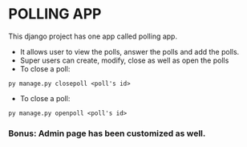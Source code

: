 # POLLING APP
This django project has one app called polling app.
- It allows user to view the polls, answer the polls and add the polls.
- Super users can create, modify, close as well as open the polls
- To close a poll:
```
py manage.py closepoll <poll's id>
```
- To close a poll:
```
py manage.py openpoll <poll's id>
```
### Bonus: Admin page has been customized as well.